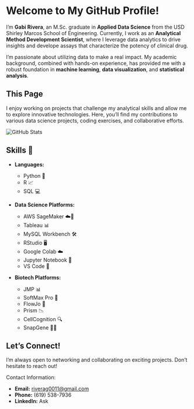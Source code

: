 # Welcome to My GitHub Profile!

I’m **Gabi Rivera**, an M.Sc. graduate in **Applied Data Science** from the USD Shirley Marcos School of Engineering. Currently, I work as an **Analytical Method Development Scientist**, where I leverage data analytics to drive insights and develope assays that characterize the potency of clinical drug.

I’m passionate about utilizing data to make a real impact. My academic background, combined with hands-on experience, has provided me with a robust foundation in **machine learning**, **data visualization**, and **statistical analysis**. 


## This Page

I enjoy working on projects that challenge my analytical skills and allow me to explore innovative technologies. Here, you’ll find my contributions to various data science projects, coding exercises, and collaborative efforts.

![GitHub Stats](https://github-readme-stats.vercel.app/api?username=Riverag0011&show_icons=true&hide_title=true)

## Skills 🌟

- **Languages:** 
  - Python 🐍
  - R 📈
  - SQL 💻

- **Data Science Platforms:** 
  - AWS SageMaker ☁️🚀
  - Tableau 📊
  - MySQL Workbench 🛠️
  - RStudio 🖥️
  - Google Colab ☁️
  - Jupyter Notebook 📓
  - VS Code 💼

- **Biotech Platforms:** 
  - JMP 📊
  - SoftMax Pro 🔬
  - FlowJo 🧬
  - Prism 📉
  - CellCognition 🔍
  - SnapGene 🧬📁

## Let’s Connect!

I’m always open to networking and collaborating on exciting projects. Don’t hesitate to reach out!
>
Contact Information:

- **Email:** [riverag0011@gmail.com](mailto:riverag0011@gmail.com)
- **Phone:** (619) 538-7936
- **LinkedIn:** Ask

